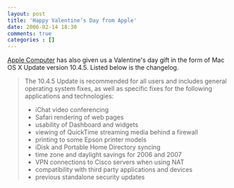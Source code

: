 ```yaml
---
layout: post
title: 'Happy Valentine’s Day from Apple'
date: 2006-02-14 18:30
comments: true
categories : []
---  
```


<a href="http://apple.com">Apple Computer</a> has also given us a Valentine's day gift in the form of Mac OS X Update version 10.4.5. Listed below is the changelog.



<blockquote>The 10.4.5 Update is recommended for all users and includes general operating system fixes, as well as specific fixes for the following applications and technologies:

- iChat video conferencing
- Safari rendering of web pages
- usability of Dashboard and widgets
- viewing of QuickTime streaming media behind a firewall
- printing to some Epson printer models
- iDisk and Portable Home Directory syncing
- time zone and daylight savings for 2006 and 2007
- VPN connections to Cisco servers when using NAT
- compatibility with third party applications and devices
- previous standalone security updates</blockquote>



